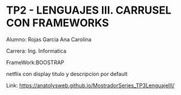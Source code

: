 # TP2 - LENGUAJES III. CARRUSEL CON FRAMEWORKS
Alumno: Rojas Garcia Ana Carolina

Carrera: Ing. Informatica

FrameWork:BOOSTRAP

netflix con display titulo y descripcion por default


Link:  https://anatolysweb.github.io/MostradorSeries_TP3LenguajeIII/

